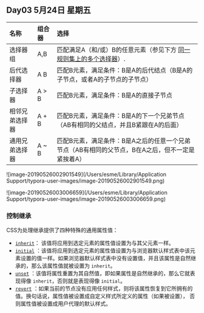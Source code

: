 ## Day03 5月24日 星期五

| 名称           | 组合器 | 选择                                                         |
| :------------- | :----- | :----------------------------------------------------------- |
| 选择器组       | A,B    | 匹配满足A（和/或）B的任意元素（参见下方 [同一规则集上的多个选择器](https://developer.mozilla.org/zh-CN/docs/Learn/CSS/Introduction_to_CSS/Combinators_and_multiple_selectors#同一规则集上的多个选择器)）. |
| 后代选择器     | A B    | 匹配B元素，满足条件：B是A的后代结点（B是A的子节点，或者A的子节点的子节点） |
| 子选择器       | A > B  | 匹配B元素，满足条件：B是A的直接子节点                        |
| 相邻兄弟选择器 | A + B  | 匹配B元素，满足条件：B是A的下一个兄弟节点（AB有相同的父结点，并且B紧跟在A的后面） |
| 通用兄弟选择器 | A ~ B  | 匹配B元素，满足条件：B是A之后的任意一个兄弟节点（AB有相同的父节点，B在A之后，但不一定是紧挨着A） |

![image-20190526002901549](/Users/esme/Library/Application Support/typora-user-images/image-20190526002901549.png)



![image-20190526003006659](/Users/esme/Library/Application Support/typora-user-images/image-20190526003006659.png)

### 控制继承

CSS为处理继承提供了四种特殊的通用属性值：

- [`inherit`](https://developer.mozilla.org/zh-CN/docs/Web/CSS/inherit)： 该值将应用到选定元素的属性值设置为与其父元素一样。	
- [`initial`](https://developer.mozilla.org/zh-CN/docs/Web/CSS/initial) ：该值将应用到选定元素的属性值设置为与浏览器默认样式表中该元素设置的值一样。如果浏览器默认样式表中没有设置值，并且该属性是自然继承的，那么该属性值就被设置为 `inherit`。
- [`unset`](https://developer.mozilla.org/zh-CN/docs/Web/CSS/unset) ：该值将属性重置为其自然值，即如果属性是自然继承的，那么它就表现得像 `inherit`，否则就是表现得像 `initial`。
- [`revert`](https://developer.mozilla.org/zh-CN/docs/Web/CSS/revert) ：如果当前的节点没有应用任何样式，则将该属性恢复到它所拥有的值。换句话说，属性值被设置成自定义样式所定义的属性（如果被设置）， 否则属性值被设置成用户代理的默认样式。